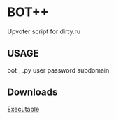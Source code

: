 # BOT++
Upvoter script for dirty.ru

## USAGE
bot__.py user password subdomain

## Downloads
[Executable](https://github.com/siexp/bot_plus_plus/blob/master/bot%2B%2B.pyc)
